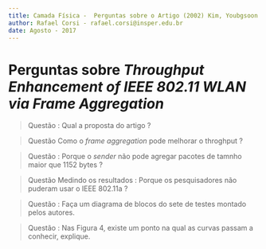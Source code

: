 ```yaml
---
title: Camada Física -  Perguntas sobre o Artigo (2002) Kim, Youbgsoon at. el. 
author: Rafael Corsi - rafael.corsi@insper.edu.br
date: Agosto - 2017
---
```


# Perguntas sobre *Throughput Enhancement of IEEE 802.11 WLAN via Frame Aggregation*

> Questão :
> Qual a proposta do artigo ?

> Questão
> Como o *frame aggregation* pode melhorar o throghput ?

> Questão :
> Porque o *sender* não pode agregar pacotes de tamnho maior que 1152 bytes ?

> Questão
> Medindo os resultados : Porque os pesquisadores não puderam usar o IEEE 802.11a ?

> Questão : 
> Faça um diagrama de blocos do sete de testes montado pelos autores.

> Questão :
> Nas Figura 4, existe um ponto na qual as curvas passam a conhecir, explique.



